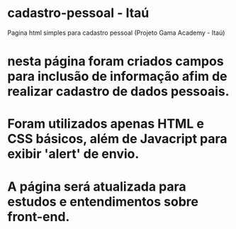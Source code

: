 # cadastro-pessoal - Itaú
Pagina html simples para cadastro pessoal (Projeto Gama Academy - Itaú)


# nesta página foram criados campos para inclusão de informação afim de realizar cadastro de dados pessoais.

# Foram utilizados apenas HTML e CSS básicos, além de Javacript para exibir 'alert' de envio.

# A página será atualizada para estudos e entendimentos sobre front-end.
